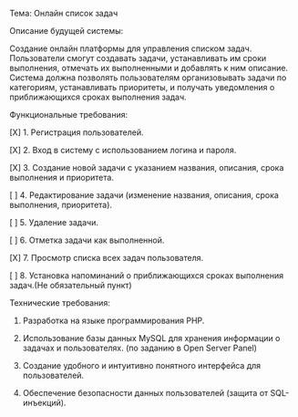Тема: Онлайн список задач

  

Описание будущей системы:

Создание онлайн платформы для управления списком задач. Пользователи смогут создавать задачи, устанавливать им сроки выполнения, отмечать их выполненными и добавлять к ним описание. Система должна позволять пользователям организовывать задачи по категориям, устанавливать приоритеты, и получать уведомления о приближающихся сроках выполнения задач.

Функциональные требования:

[X] 1. Регистрация пользователей.

[X] 2. Вход в систему с использованием логина и пароля.

[X] 3. Создание новой задачи с указанием названия, описания, срока выполнения и приоритета.

[ ] 4. Редактирование задачи (изменение названия, описания, срока выполнения, приоритета).

[ ] 5. Удаление задачи.

[ ] 6. Отметка задачи как выполненной.

[X] 7. Просмотр списка всех задач пользователя.

[ ] 8. Установка напоминаний о приближающихся сроках выполнения задач.(Не обязательный пункт)

Технические требования:

1. Разработка на языке программирования PHP.

2. Использование базы данных MySQL для хранения информации о задачах и пользователях. (по заданию в Open Server Panel)

3. Создание удобного и интуитивно понятного интерфейса для пользователей.

4. Обеспечение безопасности данных пользователей (защита от SQL-инъекций).
